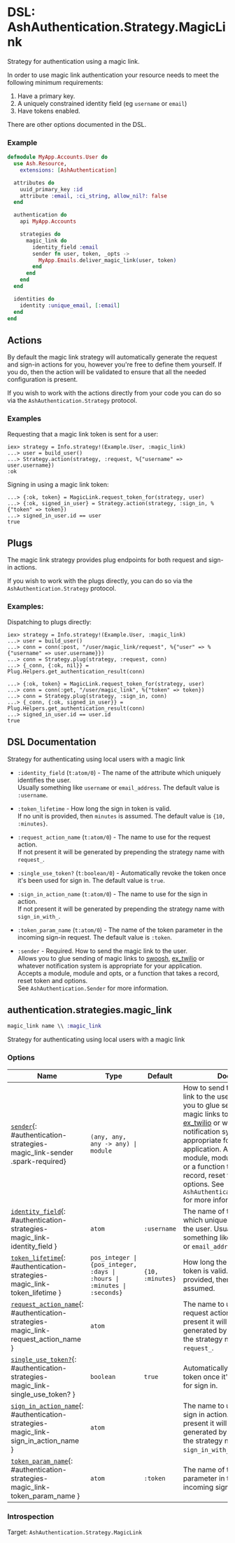 <!--
This file was generated by Spark. Do not edit it by hand.
-->
# DSL: AshAuthentication.Strategy.MagicLink

Strategy for authentication using a magic link.

In order to use magic link authentication your resource needs to meet the
following minimum requirements:

1. Have a primary key.
2. A uniquely constrained identity field (eg `username` or `email`)
3. Have tokens enabled.

There are other options documented in the DSL.

### Example

```elixir
defmodule MyApp.Accounts.User do
  use Ash.Resource,
    extensions: [AshAuthentication]

  attributes do
    uuid_primary_key :id
    attribute :email, :ci_string, allow_nil?: false
  end

  authentication do
    api MyApp.Accounts

    strategies do
      magic_link do
        identity_field :email
        sender fn user, token, _opts ->
          MyApp.Emails.deliver_magic_link(user, token)
        end
      end
    end
  end

  identities do
    identity :unique_email, [:email]
  end
end
```

## Actions

By default the magic link strategy will automatically generate the request and
sign-in actions for you, however you're free to define them yourself.  If you
do, then the action will be validated to ensure that all the needed
configuration is present.

If you wish to work with the actions directly from your code you can do so via
the `AshAuthentication.Strategy` protocol.

### Examples

Requesting that a magic link token is sent for a user:

    iex> strategy = Info.strategy!(Example.User, :magic_link)
    ...> user = build_user()
    ...> Strategy.action(strategy, :request, %{"username" => user.username})
    :ok

Signing in using a magic link token:

    ...> {:ok, token} = MagicLink.request_token_for(strategy, user)
    ...> {:ok, signed_in_user} = Strategy.action(strategy, :sign_in, %{"token" => token})
    ...> signed_in_user.id == user
    true

## Plugs

The magic link strategy provides plug endpoints for both request and sign-in
actions.

If you wish to work with the plugs directly, you can do so via the
`AshAuthentication.Strategy` protocol.

### Examples:

Dispatching to plugs directly:

    iex> strategy = Info.strategy!(Example.User, :magic_link)
    ...> user = build_user()
    ...> conn = conn(:post, "/user/magic_link/request", %{"user" => %{"username" => user.username}})
    ...> conn = Strategy.plug(strategy, :request, conn)
    ...> {_conn, {:ok, nil}} = Plug.Helpers.get_authentication_result(conn)

    ...> {:ok, token} = MagicLink.request_token_for(strategy, user)
    ...> conn = conn(:get, "/user/magic_link", %{"token" => token})
    ...> conn = Strategy.plug(strategy, :sign_in, conn)
    ...> {_conn, {:ok, signed_in_user}} = Plug.Helpers.get_authentication_result(conn)
    ...> signed_in_user.id == user.id
    true

## DSL Documentation

Strategy for authenticating using local users with a magic link





* `:identity_field` (`t:atom/0`) - The name of the attribute which uniquely identifies the user.  
  Usually something like `username` or `email_address`. The default value is `:username`.

* `:token_lifetime` - How long the sign in token is valid.  
  If no unit is provided, then `minutes` is assumed. The default value is `{10, :minutes}`.

* `:request_action_name` (`t:atom/0`) - The name to use for the request action.  
  If not present it will be generated by prepending the strategy name
  with `request_`.

* `:single_use_token?` (`t:boolean/0`) - Automatically revoke the token once it's been used for sign in. The default value is `true`.

* `:sign_in_action_name` (`t:atom/0`) - The name to use for the sign in action.  
  If not present it will be generated by prepending the strategy name
  with `sign_in_with_`.

* `:token_param_name` (`t:atom/0`) - The name of the token parameter in the incoming sign-in request. The default value is `:token`.

* `:sender` - Required. How to send the magic link to the user.  
  Allows you to glue sending of magic links to [swoosh](https://hex.pm/packages/swoosh), [ex_twilio](https://hex.pm/packages/ex_twilio) or whatever notification system is appropriate for your application.  
  Accepts a module, module and opts, or a function that takes a record, reset token and options.  
  See `AshAuthentication.Sender` for more information.








## authentication.strategies.magic_link
```elixir
magic_link name \\ :magic_link
```


Strategy for authenticating using local users with a magic link






### Options

| Name | Type | Default | Docs |
|------|------|---------|------|
| [`sender`](#authentication-strategies-magic_link-sender){: #authentication-strategies-magic_link-sender .spark-required} | `(any, any, any -> any) \| module` |  | How to send the magic link to the user. Allows you to glue sending of magic links to [swoosh](https://hex.pm/packages/swoosh), [ex_twilio](https://hex.pm/packages/ex_twilio) or whatever notification system is appropriate for your application. Accepts a module, module and opts, or a function that takes a record, reset token and options. See `AshAuthentication.Sender` for more information. |
| [`identity_field`](#authentication-strategies-magic_link-identity_field){: #authentication-strategies-magic_link-identity_field } | `atom` | `:username` | The name of the attribute which uniquely identifies the user. Usually something like `username` or `email_address`. |
| [`token_lifetime`](#authentication-strategies-magic_link-token_lifetime){: #authentication-strategies-magic_link-token_lifetime } | `pos_integer \| {pos_integer, :days \| :hours \| :minutes \| :seconds}` | `{10, :minutes}` | How long the sign in token is valid. If no unit is provided, then `minutes` is assumed. |
| [`request_action_name`](#authentication-strategies-magic_link-request_action_name){: #authentication-strategies-magic_link-request_action_name } | `atom` |  | The name to use for the request action. If not present it will be generated by prepending the strategy name with `request_`. |
| [`single_use_token?`](#authentication-strategies-magic_link-single_use_token?){: #authentication-strategies-magic_link-single_use_token? } | `boolean` | `true` | Automatically revoke the token once it's been used for sign in. |
| [`sign_in_action_name`](#authentication-strategies-magic_link-sign_in_action_name){: #authentication-strategies-magic_link-sign_in_action_name } | `atom` |  | The name to use for the sign in action. If not present it will be generated by prepending the strategy name with `sign_in_with_`. |
| [`token_param_name`](#authentication-strategies-magic_link-token_param_name){: #authentication-strategies-magic_link-token_param_name } | `atom` | `:token` | The name of the token parameter in the incoming sign-in request. |





### Introspection

Target: `AshAuthentication.Strategy.MagicLink`



<style type="text/css">.spark-required::after { content: "*"; color: red !important; }</style>
